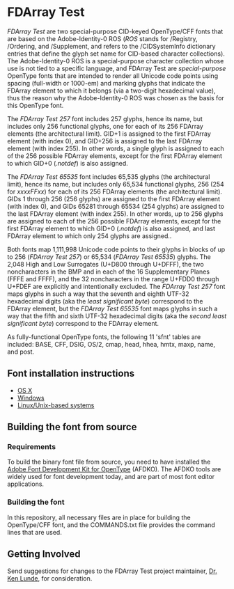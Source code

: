 # FDArray Test

*FDArray Test* are two special-purpose CID-keyed OpenType/CFF fonts that are based on the Adobe-Identity-0 ROS (*ROS* stands for /Registry, /Ordering, and /Supplement, and refers to the /CIDSystemInfo dictionary entries that define the glyph set name for CID-based character collections). The Adobe-Identity-0 ROS is a special-purpose character collection whose use is not tied to a specific language, and FDArray Test are *special-purpose* OpenType fonts that are intended to render all Unicode code points using spacing (full-width or 1000-em) and marking glyphs that indicate the FDArray element to which it belongs (via a two-digit hexadecimal value), thus the reason why the Adobe-Identity-0 ROS was chosen as the basis for this OpenType font.

The *FDArray Test 257* font includes 257 glyphs, hence its name, but includes only 256 functional glyphs, one for each of its 256 FDArray elements (the architectural limit). GID+1 is assigned to the first FDArray element (with index 0), and GID+256 is assigned to the last FDArray element (with index 255). In other words, a single glyph is assigned to each of the 256 possible FDArray elements, except for the first FDArray element to which GID+0 (*.notdef*) is also assigned.

The *FDArray Test 65535* font includes 65,535 glyphs (the architectural limit), hence its name, but includes only 65,534 functional glyphs, 256 (254 for *xxxxFFxx*) for each of its 256 FDArray elements (the architectural limit). GIDs 1 through 256 (256 glyphs) are assigned to the first FDArray element (with index 0), and GIDs 65281 through 65534 (254 glyphs) are assigned to the last FDArray element (with index 255). In other words, up to 256 glyphs are assigned to each of the 256 possible FDArray elements, except for the first FDArray element to which GID+0 (*.notdef*) is also assigned, and last FDArray element to which only 254 glyphs are assigned..

Both fonts map 1,111,998 Unicode code points to their glyphs in blocks of up to 256 (*FDArray Test 257*) or 65,534 (*FDArray Test 65535*) glyphs. The 2,048 High and Low Surrogates (U+D800 through U+DFFF), the two noncharacters in the BMP and in each of the 16 Supplementary Planes (FFFE and FFFF), and the 32 noncharacters in the range U+FDD0 through U+FDEF are explicitly and intentionally excluded. The *FDArray Test 257* font maps glyphs in such a way that the seventh and eighth UTF-32 hexadecimal digits (aka the *least significant byte*) correspond to the FDArray element, but the *FDArray Test 65535* font maps glyphs in such a way that the fifth and sixth UTF-32 hexadecimal digits (aka the *second least significant byte*) correspond to the FDArray element.

As fully-functional OpenType fonts, the following 11 'sfnt' tables are included: BASE, CFF, DSIG, OS/2, cmap, head, hhea, hmtx, maxp, name, and post.

## Font installation instructions

* [OS X](http://support.apple.com/kb/HT2509)
* [Windows](http://windows.microsoft.com/en-us/windows-vista/install-or-uninstall-fonts)
* [Linux/Unix-based systems](https://github.com/adobe-fonts/source-code-pro/issues/17#issuecomment-8967116)

## Building the font from source

### Requirements

To build the binary font file from source, you need to have installed the [Adobe Font Development Kit for OpenType](http://www.adobe.com/devnet/opentype/afdko.html) (AFDKO). The AFDKO tools are widely used for font development today, and are part of most font editor applications.

### Building the font

In this repository, all necessary files are in place for building the OpenType/CFF font, and the COMMANDS.txt file provides the command lines that are used.

## Getting Involved

Send suggestions for changes to the FDArray Test project maintainer, [Dr. Ken Lunde](mailto:lunde@adobe.com?subject=[GitHub]%20FDArray%20Test), for consideration.
